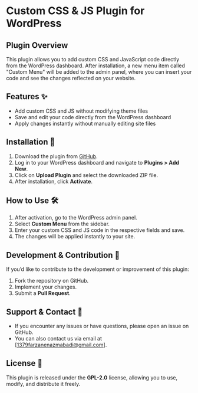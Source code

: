 # Custom CSS & JS Plugin for WordPress

## Plugin Overview
This plugin allows you to add custom CSS and JavaScript code directly from the WordPress dashboard. After installation, a new menu item called "Custom Menu" will be added to the admin panel, where you can insert your code and see the changes reflected on your website.

## Features ✨
- Add custom CSS and JS without modifying theme files
- Save and edit your code directly from the WordPress dashboard
- Apply changes instantly without manually editing site files

## Installation 📌

1. Download the plugin from [GitHub](https://github.com/farzane-na/custome-code-plugin/blob/ed4ab0b68bde3a3628fa70213cbc8764e5144d8a/csas.zip).
2. Log in to your WordPress dashboard and navigate to **Plugins > Add New**.
3. Click on **Upload Plugin** and select the downloaded ZIP file.
4. After installation, click **Activate**.

## How to Use 🛠️

1. After activation, go to the WordPress admin panel.
2. Select **Custom Menu** from the sidebar.
3. Enter your custom CSS and JS code in the respective fields and save.
4. The changes will be applied instantly to your site.

## Development & Contribution 🤝

If you’d like to contribute to the development or improvement of this plugin:

1. Fork the repository on GitHub.
2. Implement your changes.
3. Submit a **Pull Request**.

## Support & Contact 📧

- If you encounter any issues or have questions, please open an issue on GitHub.
- You can also contact us via email at [1379farzanenazmabadi@gmail.com].

## License 📜
This plugin is released under the **GPL-2.0** license, allowing you to use, modify, and distribute it freely.
